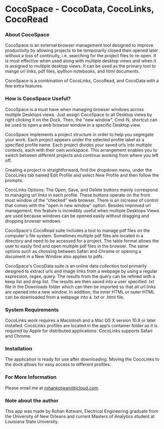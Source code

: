 # CocoSpace - CocoData, CocoLinks, CocoRead


### About CocoSpace

CocoSpace is an external browser management tool designed to improve productivity by allowing projects to be temporarily closed then opened later without a loss of continuity, i.e. searching for the project files to re-open. It is most effective when used along with multiple desktop views and when it is assigned to multiple desktop views. It can be used as the primary tool to mange url links, pdf files, ipython notebooks, and html documents. 

CocoSpace is a combination of CocoLinks, CocoRead, and CocoData with a few extra features. 

### How is CocoSpace Useful?

CocoSpace is a must have when managing browser windows across multiple Desktops views. Just assign CocoSpace to all Desktop views by right clicking it on the Dock. Then, the "new window", Cmd-N, shortcut can be used to open a web browser window in a specific Desktop view.

CocoSpace implements a project structure in order to help you segregate your work. Each project appears under the selected profile label as a specified profile name. Each project divides your saved urls into multiple contexts, each with their own workspace.  This arrangement enables you to switch between different projects and continue working from where you left off.

Creating a project is straightforward, find the dropdown menu, under the CocoLinks tab named Edit Profile and select New Profile and then follow the prompts. 

CocoLinks Options: The Open, Save, and Delete buttons mainly correspond to managing url links in each profile. These buttons operate on the front most window of the “checked” web browser. There is an increase of control that comes with the "open in new window" option. Besides improved url management, this feature is incredibly useful when multiple Desktops Views are used because windows can be opened easily without dragging and dropping browser windows.

CocoSpace's CocoRead suite includes a tool to manage pdf files on the computer's file system.  Sometimes multiple pdf files are located in a directory and need to be accessed for a project. The table format allows the user to easily find and open multiple pdf files in the browser. The same options such as choosing between Safari and Chrome or opening a document in a New Window also applies to pdfs.

CocoSpace's CocoData suite is an online data collection tool primarily designed to extract urls and image links from a webpage by using a regular expression, regex, query. The results from the query can be refined with a keep list and drop list. The results are then saved into a user specified .txt file in the Downloads folder which can then be imported so that all url links are opened into a new window. In addition, the inner HTML or outer HTML can be downloaded from a webpage into a  .txt or .html file.


### System Requirements
CocoLinks work requires a Macintosh and a Mac OS X version 10.8 or later installed. CocoLinks profiles are located in the app’s container folder as it is required by Apple for distributed applications. CocoLinks supports Safari and Chrome.

### Installation
The application is ready for use after downloading. Moving the CocoLinks to the dock allows for easy access to different profiles.

### For More Information
Please email me at rohankotwani@icloud.com.

### Note about the author
This app was made by Rohan Kotwani, Electrical Engineering graduate from the University of New Orleans and current Masters of Analytics student at Louisiana State University.
